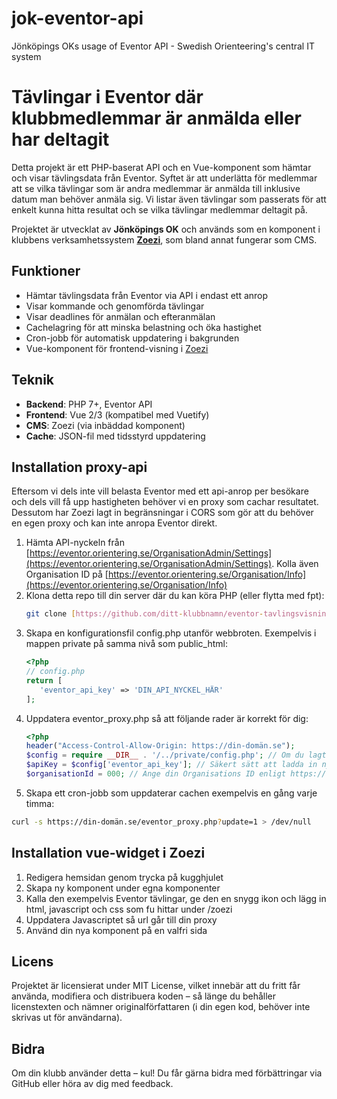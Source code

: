 # jok-eventor-api
Jönköpings OKs usage of Eventor API - Swedish Orienteering's central IT system

# Tävlingar i Eventor där klubbmedlemmar är anmälda eller har deltagit

Detta projekt är ett PHP-baserat API och en Vue-komponent som hämtar och visar tävlingsdata från Eventor. Syftet är att underlätta för medlemmar att se vilka tävlingar som är andra medlemmar är anmälda till inklusive datum man behöver anmäla sig. Vi listar även tävlingar som passerats för att enkelt kunna hitta resultat och se vilka tävlingar medlemmar deltagit på.

Projektet är utvecklat av **Jönköpings OK** och används som en komponent i klubbens verksamhetssystem **[Zoezi](https://zoezi.se/)**, som bland annat fungerar som CMS.

## Funktioner

- Hämtar tävlingsdata från Eventor via API i endast ett anrop
- Visar kommande och genomförda tävlingar
- Visar deadlines för anmälan och efteranmälan
- Cachelagring för att minska belastning och öka hastighet
- Cron-jobb för automatisk uppdatering i bakgrunden
- Vue-komponent för frontend-visning i [Zoezi](https://zoezi.se/)

## Teknik

- **Backend**: PHP 7+, Eventor API
- **Frontend**: Vue 2/3 (kompatibel med Vuetify)
- **CMS**: Zoezi (via inbäddad komponent)
- **Cache**: JSON-fil med tidsstyrd uppdatering

## Installation proxy-api

Eftersom vi dels inte vill belasta Eventor med ett api-anrop per besökare och dels vill få upp hastigheten behöver vi en proxy som cachar resultatet. Dessutom har Zoezi lagt in begränsningar i CORS som gör att du behöver en egen proxy och kan inte anropa Eventor direkt.

1. Hämta API-nyckeln från [https://eventor.orientering.se/OrganisationAdmin/Settings](https://eventor.orientering.se/OrganisationAdmin/Settings). Kolla även Organisation ID på [https://eventor.orientering.se/Organisation/Info](https://eventor.orientering.se/Organisation/Info)
2. Klona detta repo till din server där du kan köra PHP (eller flytta med fpt):
   ```bash
   git clone [https://github.com/ditt-klubbnamn/eventor-tavlingsvisning.git](https://github.com/lilja85/jok-eventor-api.git)
   ```
3. Skapa en konfigurationsfil config.php utanför webbroten. Exempelvis i mappen private på samma nivå som public_html:
   ```php
   <?php
   // config.php
   return [
      'eventor_api_key' => 'DIN_API_NYCKEL_HÄR'
   ];
   ```
4. Uppdatera eventor_proxy.php så att följande rader är korrekt för dig:
   ```php
   <?php
   header("Access-Control-Allow-Origin: https://din-domän.se");
   $config = require __DIR__ . '/../private/config.php'; // Om du lagt config.php i /private samt att proxy-skriptet ligger direkt i rooten på din sida
   $apiKey = $config['eventor_api_key']; // Säkert sätt att ladda in nyckeln
   $organisationId = 000; // Ange din Organisations ID enligt https://eventor.orientering.se/Organisation/Info
   ```
5. Skapa ett cron-jobb som uppdaterar cachen exempelvis en gång varje timma:
```bash
curl -s https://din-domän.se/eventor_proxy.php?update=1 > /dev/null
```

## Installation vue-widget i Zoezi

1. Redigera hemsidan genom trycka på kugghjulet
2. Skapa ny komponent under egna komponenter
3. Kalla den exempelvis Eventor tävlingar, ge den en snygg ikon och lägg in html, javascript och css som fu hittar under /zoezi
4. Uppdatera Javascriptet så url går till din proxy
5. Använd din nya komponent på en valfri sida

## Licens
Projektet är licensierat under MIT License, vilket innebär att du fritt får använda, modifiera och distribuera koden – så länge du behåller licenstexten och nämner originalförfattaren (i din egen kod, behöver inte skrivas ut för användarna).

## Bidra
Om din klubb använder detta – kul! Du får gärna bidra med förbättringar via GitHub eller höra av dig med feedback.
